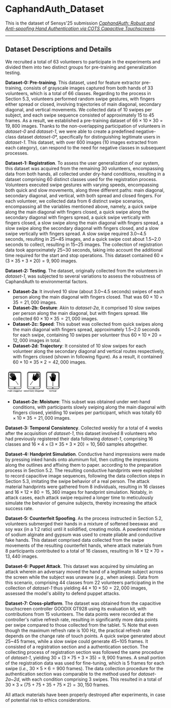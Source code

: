 # CaphandAuth_Dataset

This is the dataset of Sensys'25 submission *[CaphandAuth: Robust and Anti-spoofing Hand Authentication via COTS Capacitive Touchscreens]()*.

----

## Dataset Descriptions and Details

We recruited a total of 63 volunteers to participate in the experiments and divided them into two distinct groups for pre-training and generalization testing.

**Dataset-0: Pre-training**.
This dataset, used for feature extractor pre-training,
consists of grayscale images captured from both hands of 33 volunteers, which is a total of 66 classes.
Regarding to the process in Section 5.3, volunteers performed random swipe gestures, with fingers either spread or closed,
involving trajectories of main diagonal, secondary diagonal, and vertical movements.
We collected data of 10 swipes per subject, and each swipe sequence consisted of approximately 15 to 45 frames.
As a result, we established a pre-training dataset of $66\times10\times30=19,800$ images.
Thanks to the non-overlapping participation of volunteers in *dataset-0* and *dataset-1*,
we were able to create a predefined negative-class dataset *dataset-0**,
specifically for distinguishing legitimate users in *dataset-1*.
This dataset, with over 600 images (10 images extracted from each category),
can respond to the need for negative classes in subsequent processes.

**Dataset-1: Registration**.
To assess the user generalization of our system,
this dataset was acquired from the remaining 30 volunteers, encompassing data from both hands, all collected under dry-hand conditions,
resulting in a dataset comprising 60 distinct classes used for the registration process.
Volunteers executed swipe gestures with varying speeds, encompassing both quick and slow movements,
along three different paths: main diagonal, secondary diagonal, and vertical, with both spread and closed fingers.
For each volunteer, we collected data from 6 distinct swipe scenarios, encompassing all the variables mentioned above,
namely, a quick swipe along the main diagonal with fingers closed, a quick swipe along the secondary diagonal with fingers spread,
a quick swipe vertically with fingers closed, a slow swipe along the main diagonal with fingers spread,
a slow swipe along the secondary diagonal with fingers closed, and a slow swipe vertically with fingers spread.
A slow swipe required 3.0\~4.5 seconds, resulting in 25\~45 images,
and a quick swipe cost about 1.5\~2.0 seconds to collect, resulting in 15\~25 images.
The collection of registration data took approximately 25\~30 seconds, taking into account the additional time required for the start and stop operations.
This dataset contained $60\times(3\times35+3\times20)=9,900$ images.

**Dataset-2: Testing**.
The dataset, originally collected from the volunteers in *dataset-1*,
was subjected to several variations to assess the robustness of CaphandAuth to environmental factors.
- **Dataset-2a**: It involved 10 slow (about 3.0\~4.5 seconds) swipes of each person along the main diagonal with fingers closed.
That was $60\times10\times35=21,000$ images.
- **Dataset-2b: Gesture**: Akin to *dataset-2a*, it comprised 10 slow swipes per person along the main diagonal,
but with fingers spread. We collected $60\times10\times35=21,000$ images.
- **Dataset-2c: Speed**: This subset was collected from quick swipes along the main diagonal with fingers spread, 
approximately 1.5\~2.0 seconds for each swipe, containing 10 swipes per volunteer thus $60\times10\times20=12,000$ images in total.
- **Dataset-2d: Trajectory**:
It consisted of 10 slow swipes for each volunteer along the secondary diagonal and vertical routes respectively,
with fingers closed (shown in following figure).
As a result, it contained $60\times10\times35\times2=42,000$ images.

<img src="Schematic_of_trajectories.png" width="35%">

- **Dataset-2e: Moisture**: This subset was obtained under wet-hand conditions,
with participants slowly swiping along the main diagonal with fingers closed,
yielding 10 swipes per participant, which was totally $60\times10\times35=21,000$ images.

**Dataset-3: Temporal Consistency**.
Collected weekly for a total of 4 weeks after the acquisition of *dataset-1*,
this dataset involved 8 volunteers who had previously registered their data following *dataset-1*,
comprising 16 classes and $16\times4\times(3\times35+3\times20)=10,560$ samples altogether.

**Dataset-4: Handprint Simulation**.
Conductive hand impressions were made by pressing inked hands onto aluminum foil, 
then cutting the impressions along the outlines and affixing them to paper.
according to the preparation process in Section 5.2.
The resulting conductive handprints were exploited to record capacitive image sequences, 
following the data collection steps in Section 5.3, imitating the swipe behavior of a real person.
The attack material handprints were gathered from 8 individuals, resulting in 16 classes and $16\times12\times80=15,360$ images for handprint simulation.
Notably, in attack cases, each attack swipe required a longer time to meticulously simulate the behavior of genuine subjects, thereby increasing the attack success rate.


**Dataset-5: Counterfeit Spoofing**.
As the process instructed in Section 5.2, 
volunteers submerged their hands in a mixture of softened beeswax and soy wax 
(in a 1:2 ratio) until it solidified, creating molds.
A powdered mixture of sodium alginate and gypsum was used to create pliable and conductive fake hands.
This dataset comprised data collected from the swipe movements of the resulting counterfeit hands,
where attack materials from 8 participants contributed to a total of 16 classes, resulting in $16\times12\times70=13,440$ images.

**Dataset-6: Puppet Attack**.
This dataset was acquired by simulating an attack wherein an adversary moved the hand of a legitimate subject
across the screen while the subject was unaware (*e.g.*, when asleep).
Data from this scenario, comprising 44 classes from 22 volunteers participating in the collection of *dataset-1* thus yielding $44\times10\times50=22,000$ images,
assessed the model's ability to defend puppet attacks. 

**Dataset-7: Cross-platform**.
The dataset was obtained from the capacitive touchscreen controller GOODIX GT928 using its evaluation kit, with contributions from 15 volunteers. 
The data points were recorded at the controller's native refresh rate, resulting in significantly more data points per swipe compared to those collected from the tablet.
% Note that even though the maximum refresh rate is 100 Hz, the practical refresh rate depends on the change rate of touch points. 
A quick swipe generated about 25\~45 frames, while a slow swipe could generate 45\~105 frames.
It consisted of a registration section and a authentication section.
The collecting process of registration section was followed the same procedure of *dataset-1*, yielding $30\times(3\times75+3\times35)=9,900$ frames.
A small portion of the registration data was used for fine-tuning, which is 5 frames for each swipe (*i.e.*, $30\times5\times6=900$ frames).
The data collection procedure for the authentication section was comparable to the method used for *dataset-2a*\~*2d*, with each condition comprising 3 swipes.
This resulted in a total of $30 \times 3 \times (75 + 75 + 35 + 75 \times 2) = 30,150$ frames.

All attack materials have been properly destroyed after experiments, in case of potential risk to ethics considerations.

